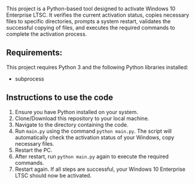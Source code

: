 This project is a Python-based tool designed to activate Windows 10 Enterprise LTSC. It verifies the current activation status, copies necessary files to specific directories, prompts a system restart, validates the successful copying of files, and executes the required commands to complete the activation process.

## Requirements:

This project requires Python 3 and the following Python libraries installed:

- subprocess

## Instructions to use the code

1. Ensure you have Python installed on your system.
2. Clone/Download this repository to your local machine.
3. Navigate to the directory containing the code.
4. Run `main.py` using the command `python main.py`. The script will automatically check the activation status of your Windows, copy necessary files.
5. Restart the PC.
6. After restart, run `python main.py` again to execute the required commands.
7. Restart again. If all steps are successful, your Windows 10 Enterprise LTSC should now be activated. 
